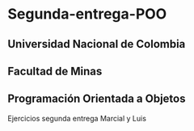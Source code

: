 # Segunda-entrega-POO

## Universidad Nacional de Colombia
## Facultad de Minas

## Programación Orientada a Objetos
Ejercicios segunda entrega Marcial y Luis


